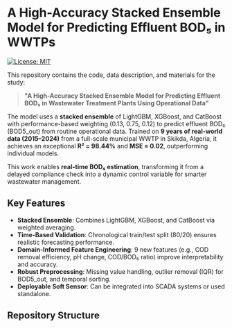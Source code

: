 # A High-Accuracy Stacked Ensemble Model for Predicting Effluent BOD₅ in WWTPs

[![License: MIT](https://img.shields.io/badge/License-MIT-blue.svg)](LICENSE)

This repository contains the code, data description, and materials for the study:

> **"A High-Accuracy Stacked Ensemble Model for Predicting Effluent BOD₅ in Wastewater Treatment Plants Using Operational Data"**

The model uses a **stacked ensemble** of LightGBM, XGBoost, and CatBoost with performance-based weighting (0.13, 0.75, 0.12) to predict effluent BOD₅ (BOD5_out) from routine operational data. Trained on **9 years of real-world data (2015–2024)** from a full-scale municipal WWTP in Skikda, Algeria, it achieves an exceptional **R² = 98.44%** and **MSE = 0.02**, outperforming individual models.

This work enables **real-time BOD₅ estimation**, transforming it from a delayed compliance check into a dynamic control variable for smarter wastewater management.

## Key Features

- **Stacked Ensemble**: Combines LightGBM, XGBoost, and CatBoost via weighted averaging.
- **Time-Based Validation**: Chronological train/test split (80/20) ensures realistic forecasting performance.
- **Domain-Informed Feature Engineering**: 9 new features (e.g., COD removal efficiency, pH change, COD/BOD₅ ratio) improve interpretability and accuracy.
- **Robust Preprocessing**: Missing value handling, outlier removal (IQR) for BOD5_out, and temporal sorting.
- **Deployable Soft Sensor**: Can be integrated into SCADA systems or used standalone.

## Repository Structure
